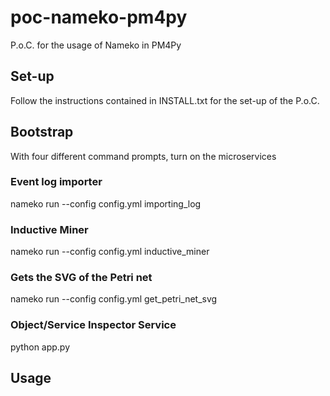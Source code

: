 # poc-nameko-pm4py
P.o.C. for the usage of Nameko in PM4Py

## Set-up

Follow the instructions contained in INSTALL.txt for the set-up of the P.o.C.

## Bootstrap

With four different command prompts, turn on the microservices

### Event log importer

nameko run --config config.yml importing_log

### Inductive Miner

nameko run --config config.yml inductive_miner

### Gets the SVG of the Petri net

nameko run --config config.yml get_petri_net_svg

### Object/Service Inspector Service

python app.py

## Usage

